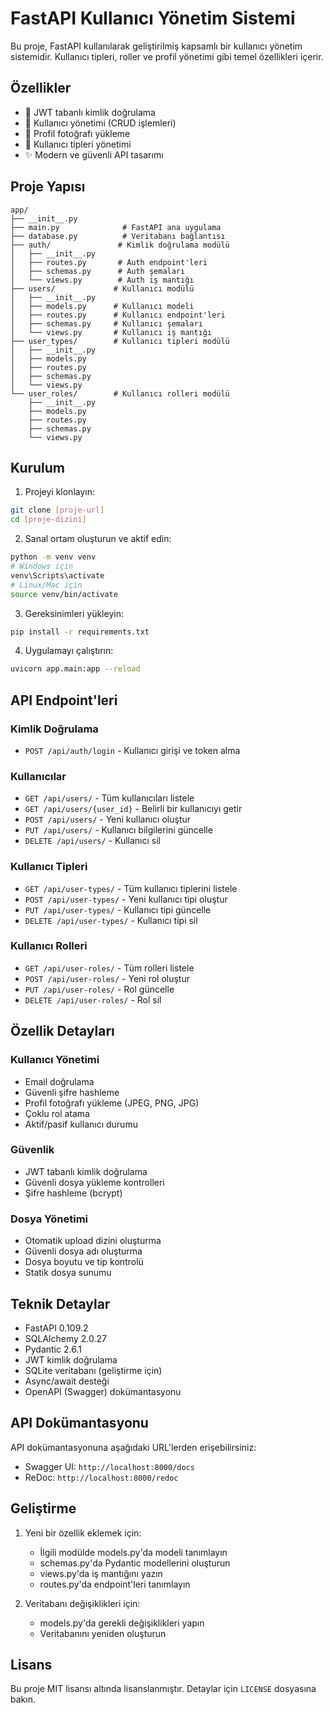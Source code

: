 # FastAPI Kullanıcı Yönetim Sistemi

Bu proje, FastAPI kullanılarak geliştirilmiş kapsamlı bir kullanıcı yönetim sistemidir. Kullanıcı tipleri, roller ve profil yönetimi gibi temel özellikleri içerir.

## Özellikler

- 🔐 JWT tabanlı kimlik doğrulama
- 👥 Kullanıcı yönetimi (CRUD işlemleri)
- 📁 Profil fotoğrafı yükleme
- 🔄 Kullanıcı tipleri yönetimi
- ✨ Modern ve güvenli API tasarımı

## Proje Yapısı

```
app/
├── __init__.py
├── main.py              # FastAPI ana uygulama
├── database.py          # Veritabanı bağlantısı
├── auth/               # Kimlik doğrulama modülü
│   ├── __init__.py
│   ├── routes.py       # Auth endpoint'leri
│   ├── schemas.py      # Auth şemaları
│   └── views.py        # Auth iş mantığı
├── users/             # Kullanıcı modülü
│   ├── __init__.py
│   ├── models.py      # Kullanıcı modeli
│   ├── routes.py      # Kullanıcı endpoint'leri
│   ├── schemas.py     # Kullanıcı şemaları
│   └── views.py       # Kullanıcı iş mantığı
├── user_types/        # Kullanıcı tipleri modülü
│   ├── __init__.py
│   ├── models.py
│   ├── routes.py
│   ├── schemas.py
│   └── views.py
└── user_roles/        # Kullanıcı rolleri modülü
    ├── __init__.py
    ├── models.py
    ├── routes.py
    ├── schemas.py
    └── views.py
```

## Kurulum

1. Projeyi klonlayın:
```bash
git clone [proje-url]
cd [proje-dizini]
```

2. Sanal ortam oluşturun ve aktif edin:
```bash
python -m venv venv
# Windows için
venv\Scripts\activate
# Linux/Mac için
source venv/bin/activate
```

3. Gereksinimleri yükleyin:
```bash
pip install -r requirements.txt
```

4. Uygulamayı çalıştırın:
```bash
uvicorn app.main:app --reload
```

## API Endpoint'leri

### Kimlik Doğrulama
- `POST /api/auth/login` - Kullanıcı girişi ve token alma

### Kullanıcılar
- `GET /api/users/` - Tüm kullanıcıları listele
- `GET /api/users/{user_id}` - Belirli bir kullanıcıyı getir
- `POST /api/users/` - Yeni kullanıcı oluştur
- `PUT /api/users/` - Kullanıcı bilgilerini güncelle
- `DELETE /api/users/` - Kullanıcı sil

### Kullanıcı Tipleri
- `GET /api/user-types/` - Tüm kullanıcı tiplerini listele
- `POST /api/user-types/` - Yeni kullanıcı tipi oluştur
- `PUT /api/user-types/` - Kullanıcı tipi güncelle
- `DELETE /api/user-types/` - Kullanıcı tipi sil

### Kullanıcı Rolleri
- `GET /api/user-roles/` - Tüm rolleri listele
- `POST /api/user-roles/` - Yeni rol oluştur
- `PUT /api/user-roles/` - Rol güncelle
- `DELETE /api/user-roles/` - Rol sil

## Özellik Detayları

### Kullanıcı Yönetimi
- Email doğrulama
- Güvenli şifre hashleme
- Profil fotoğrafı yükleme (JPEG, PNG, JPG)
- Çoklu rol atama
- Aktif/pasif kullanıcı durumu

### Güvenlik
- JWT tabanlı kimlik doğrulama
- Güvenli dosya yükleme kontrolleri
- Şifre hashleme (bcrypt)

### Dosya Yönetimi
- Otomatik upload dizini oluşturma
- Güvenli dosya adı oluşturma
- Dosya boyutu ve tip kontrolü
- Statik dosya sunumu

## Teknik Detaylar

- FastAPI 0.109.2
- SQLAlchemy 2.0.27
- Pydantic 2.6.1
- JWT kimlik doğrulama
- SQLite veritabanı (geliştirme için)
- Async/await desteği
- OpenAPI (Swagger) dokümantasyonu

## API Dokümantasyonu

API dokümantasyonuna aşağıdaki URL'lerden erişebilirsiniz:
- Swagger UI: `http://localhost:8000/docs`
- ReDoc: `http://localhost:8000/redoc`

## Geliştirme

1. Yeni bir özellik eklemek için:
   - İlgili modülde models.py'da modeli tanımlayın
   - schemas.py'da Pydantic modellerini oluşturun
   - views.py'da iş mantığını yazın
   - routes.py'da endpoint'leri tanımlayın

2. Veritabanı değişiklikleri için:
   - models.py'da gerekli değişiklikleri yapın
   - Veritabanını yeniden oluşturun

## Lisans

Bu proje MIT lisansı altında lisanslanmıştır. Detaylar için `LICENSE` dosyasına bakın. 